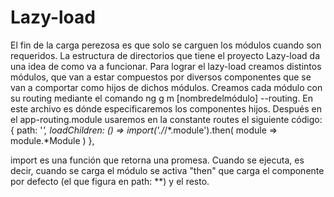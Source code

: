 # Lazy-load
El fin de la carga perezosa es que solo se carguen los módulos cuando son requeridos. La estructura de directorios que tiene el proyecto Lazy-load da una idea de como
va a funcionar. Para lograr el lazy-load creamos distintos módulos, que van a estar compuestos por diversos componentes que se van a comportar como hijos de dichos
módulos. Creamos cada módulo con su routing mediante el comando ng g m [nombredelmódulo] --routing. En este archivo es dónde especificaremos los componentes hijos.
Después en el app-routing.module usaremos en la constante routes el siguiente código:
 {
    path: '*', 
    loadChildren: () => import('./*/*.module').then( module => module.*Module ) 
  },

import es una función que retorna una promesa. Cuando se ejecuta, es decir, cuando se carga el módulo se activa "then" que carga el componente por defecto (el que
figura en path: **) y el resto. 
